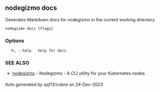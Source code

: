 ## nodegizmo docs

Generates Markdown docs for nodegizmo in the current working directory

```
nodegizmo docs [flags]
```

### Options

```
  -h, --help   help for docs
```

### SEE ALSO

* [nodegizmo](nodegizmo.md)	 - Nodegizmo - A CLI utility for your Kubernetes nodes

###### Auto generated by spf13/cobra on 24-Dec-2023
